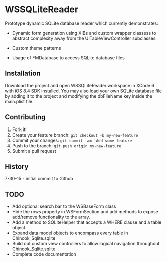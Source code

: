# WSSQLiteReader
Prototype dynamic SQLite database reader which currently demonstrates:

* Dynamic form generation using XIBs and custom wrapper classess to abstract complexity away from the UITableViewController subclasses.

* Custom theme patterns

* Usage of FMDatabase to access SQLite database files

## Installation
Download the project and open WSSQLiteReader.workspace in XCode 6 with iOS 8.4 SDK installed.
You may also load your own SQLite database file by adding it to the project and modifying the dbFileName key inside the main.plist file.

## Contributing
1. Fork it!
2. Create your feature branch: `git checkout -b my-new-feature`
3. Commit your changes: `git commit -am 'Add some feature'`
4. Push to the branch: `git push origin my-new-feature`
5. Submit a pull request

## History
7-30-15 - initial commit to Github

## TODO
* Add optional search bar to the WSBaseForm class
* Hide the rows property in WSFormSection and add methods to expose add/remove functionality to the array.
* Add a method to SQLiteHelper that accepts a WHERE clause and a table object
* Expand data model objects to encompass every table in Chinook_Sqlite.sqlite
* Build out custom view controllers to allow logical navigation throughout Chinook_Sqlite.sqlite
* Complete code documentation